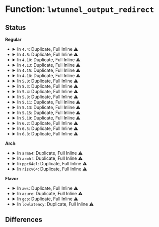 # Function: <code>lwtunnel_output_redirect</code>

## Status
<b>Regular</b>
<ul>
<li>
<details>
<summary>In <code>4.4</code>: Duplicate, Full Inline ⚠️</summary>

**Collision:** Static Duplication

**Inline:** Full

**Transformation:** False

**Instances:**

```
In net/ipv4/route.c (ffffffff81755bbc)
Location: include/net/lwtunnel.h:63
Inline: True
Inline callers:
  - net/ipv4/route.c:__ip_route_output_key_hash
```
```
In net/ipv6/route.c (ffffffff817d6092)
Location: include/net/lwtunnel.h:63
Inline: True
Inline callers:
  - net/ipv6/route.c:ip6_route_info_create
```
</details>
</li>
<li>
<details>
<summary>In <code>4.8</code>: Duplicate, Full Inline ⚠️</summary>

**Collision:** Static Duplication

**Inline:** Full

**Transformation:** False

**Instances:**

```
In net/ipv4/route.c (ffffffff817c270b)
Location: include/net/lwtunnel.h:63
Inline: True
Inline callers:
  - net/ipv4/route.c:__ip_route_output_key_hash
```
```
In net/ipv6/route.c (ffffffff8184463b)
Location: include/net/lwtunnel.h:63
Inline: True
Inline callers:
  - net/ipv6/route.c:ip6_route_info_create
```
</details>
</li>
<li>
<details>
<summary>In <code>4.10</code>: Duplicate, Full Inline ⚠️</summary>

**Collision:** Static Duplication

**Inline:** Full

**Transformation:** False

**Instances:**

```
In net/ipv4/route.c (ffffffff817eeaf0)
Location: include/net/lwtunnel.h:72
Inline: True
Inline callers:
  - net/ipv4/route.c:set_lwt_redirect
```
```
In net/ipv6/route.c (ffffffff818763b7)
Location: include/net/lwtunnel.h:72
Inline: True
Inline callers:
  - net/ipv6/route.c:ip6_route_info_create
  - net/ipv6/route.c:ip6_mtu
```
</details>
</li>
<li>
<details>
<summary>In <code>4.13</code>: Duplicate, Full Inline ⚠️</summary>

**Collision:** Static Duplication

**Inline:** Full

**Transformation:** False

**Instances:**

```
In net/ipv4/route.c (ffffffff8180ebb0)
Location: include/net/lwtunnel.h:73
Inline: True
Inline callers:
  - net/ipv4/route.c:set_lwt_redirect
```
```
In net/ipv6/route.c (ffffffff8189bac2)
Location: include/net/lwtunnel.h:73
Inline: True
Inline callers:
  - net/ipv6/route.c:ip6_route_info_create
  - net/ipv6/route.c:ip6_mtu
```
</details>
</li>
<li>
<details>
<summary>In <code>4.15</code>: Duplicate, Full Inline ⚠️</summary>

**Collision:** Static Duplication

**Inline:** Full

**Transformation:** False

**Instances:**

```
In net/ipv4/route.c (ffffffff8188e170)
Location: include/net/lwtunnel.h:74
Inline: True
Inline callers:
  - net/ipv4/route.c:set_lwt_redirect
```
```
In net/ipv6/route.c (ffffffff8191e768)
Location: include/net/lwtunnel.h:74
Inline: True
Inline callers:
  - net/ipv6/route.c:ip6_route_info_create
  - net/ipv6/route.c:ip6_mtu
```
</details>
</li>
<li>
<details>
<summary>In <code>4.18</code>: Duplicate, Full Inline ⚠️</summary>

**Collision:** Static Duplication

**Inline:** Full

**Transformation:** False

**Instances:**

```
In net/ipv4/route.c (ffffffff818e5dfb)
Location: include/net/lwtunnel.h:74
Inline: True
Inline callers:
  - net/ipv4/route.c:ip_route_output_key_hash_rcu
  - net/ipv4/route.c:ip_route_input_slow
  - net/ipv4/route.c:ip_mtu_from_fib_result
```
```
In net/ipv6/route.c (ffffffff81977a8c)
Location: include/net/lwtunnel.h:74
Inline: True
Inline callers:
  - net/ipv6/route.c:ip6_mtu_from_fib6
  - net/ipv6/route.c:ip6_mtu
  - net/ipv6/route.c:rt6_insert_exception
  - net/ipv6/route.c:ip6_rt_copy_init
```
</details>
</li>
<li>
<details>
<summary>In <code>5.0</code>: Duplicate, Full Inline ⚠️</summary>

**Collision:** Static Duplication

**Inline:** Full

**Transformation:** False

**Instances:**

```
In net/ipv4/route.c (ffffffff81912d0d)
Location: include/net/lwtunnel.h:74
Inline: True
Inline callers:
  - net/ipv4/route.c:ip_route_output_key_hash_rcu
  - net/ipv4/route.c:ip_route_input_slow
  - net/ipv4/route.c:ip_mtu_from_fib_result
```
```
In net/ipv6/route.c (ffffffff819ad67c)
Location: include/net/lwtunnel.h:74
Inline: True
Inline callers:
  - net/ipv6/route.c:ip6_mtu_from_fib6
  - net/ipv6/route.c:ip6_mtu
  - net/ipv6/route.c:rt6_insert_exception
  - net/ipv6/route.c:ip6_rt_copy_init
```
</details>
</li>
<li>
<details>
<summary>In <code>5.3</code>: Duplicate, Full Inline ⚠️</summary>

**Collision:** Static Duplication

**Inline:** Full

**Transformation:** False

**Instances:**

```
In net/ipv4/route.c (ffffffff8197510e)
Location: include/net/lwtunnel.h:74
Inline: True
Inline callers:
  - net/ipv4/route.c:ip_route_output_key_hash_rcu
  - net/ipv4/route.c:ip_route_input_slow
  - net/ipv4/route.c:ip_mtu_from_fib_result
```
```
In net/ipv6/route.c (ffffffff81a1a777)
Location: include/net/lwtunnel.h:74
Inline: True
Inline callers:
  - net/ipv6/route.c:ip6_mtu_from_fib6
  - net/ipv6/route.c:ip6_mtu
  - net/ipv6/route.c:rt6_insert_exception
  - net/ipv6/route.c:ip6_rt_copy_init
```
</details>
</li>
<li>
<details>
<summary>In <code>5.4</code>: Duplicate, Full Inline ⚠️</summary>

**Collision:** Static Duplication

**Inline:** Full

**Transformation:** False

**Instances:**

```
In net/ipv4/route.c (ffffffff819abb2e)
Location: include/net/lwtunnel.h:74
Inline: True
Inline callers:
  - net/ipv4/route.c:ip_route_output_key_hash_rcu
  - net/ipv4/route.c:ip_route_input_slow
  - net/ipv4/route.c:ip_mtu_from_fib_result
```
```
In net/ipv6/route.c (ffffffff81a513e7)
Location: include/net/lwtunnel.h:74
Inline: True
Inline callers:
  - net/ipv6/route.c:ip6_mtu_from_fib6
  - net/ipv6/route.c:ip6_mtu
  - net/ipv6/route.c:rt6_insert_exception
  - net/ipv6/route.c:ip6_rt_copy_init
```
</details>
</li>
<li>
<details>
<summary>In <code>5.8</code>: Duplicate, Full Inline ⚠️</summary>

**Collision:** Static Duplication

**Inline:** Full

**Transformation:** False

**Instances:**

```
In net/ipv4/route.c (ffffffff81a93de6)
Location: include/net/lwtunnel.h:74
Inline: True
Inline callers:
  - net/ipv4/route.c:__mkroute_output
  - net/ipv4/route.c:__mkroute_input
  - net/ipv4/route.c:ip_mtu_from_fib_result
```
```
In net/ipv6/route.c (ffffffff81b48b18)
Location: include/net/lwtunnel.h:74
Inline: True
Inline callers:
  - net/ipv6/route.c:ip6_mtu_from_fib6
  - net/ipv6/route.c:ip6_mtu
  - net/ipv6/route.c:ip6_rt_copy_init
```
</details>
</li>
<li>
<details>
<summary>In <code>5.11</code>: Duplicate, Full Inline ⚠️</summary>

**Collision:** Static Duplication

**Inline:** Full

**Transformation:** False

**Instances:**

```
In net/ipv4/route.c (ffffffff81a9dcf1)
Location: include/net/lwtunnel.h:74
Inline: True
Inline callers:
  - net/ipv4/route.c:__mkroute_output
  - net/ipv4/route.c:__mkroute_input
  - net/ipv4/route.c:ip_mtu_from_fib_result
```
```
In net/ipv6/route.c (ffffffff81b57728)
Location: include/net/lwtunnel.h:74
Inline: True
Inline callers:
  - net/ipv6/route.c:ip6_mtu_from_fib6
  - net/ipv6/route.c:ip6_mtu
  - net/ipv6/route.c:ip6_rt_copy_init
```
</details>
</li>
<li>
<details>
<summary>In <code>5.13</code>: Duplicate, Full Inline ⚠️</summary>

**Collision:** Static Duplication

**Inline:** Full

**Transformation:** False

**Instances:**

```
In net/ipv4/route.c (ffffffff81a88c35)
Location: include/net/lwtunnel.h:74
Inline: True
Inline callers:
  - net/ipv4/route.c:__mkroute_output
  - net/ipv4/route.c:__mkroute_input
  - net/ipv4/route.c:ip_mtu_from_fib_result
  - net/ipv4/route.c:ipv4_mtu
```
```
In net/ipv4/ip_forward.c (ffffffff81a8eec0)
Location: include/net/lwtunnel.h:74
Inline: True
Inline callers:
  - net/ipv4/ip_forward.c:ip_forward
```
```
In net/ipv4/ip_output.c (ffffffff81a90aa9)
Location: include/net/lwtunnel.h:74
Inline: True
```
```
In net/xfrm/xfrm_output.c (ffffffff81b1b9e7)
Location: include/net/lwtunnel.h:74
Inline: True
Inline callers:
  - net/xfrm/xfrm_output.c:xfrm6_tunnel_check_size
```
```
In net/ipv6/ip6_output.c (ffffffff81b2b67e)
Location: include/net/lwtunnel.h:74
Inline: True
Inline callers:
  - net/ipv6/ip6_output.c:ip6_fragment
  - net/ipv6/ip6_output.c:ip6_forward
```
```
In net/ipv6/route.c (ffffffff81b4530b)
Location: include/net/lwtunnel.h:74
Inline: True
Inline callers:
  - net/ipv6/route.c:ip6_mtu_from_fib6
  - net/ipv6/route.c:ip6_mtu
  - net/ipv6/route.c:rt6_insert_exception
  - net/ipv6/route.c:ip6_rt_copy_init
```
```
In net/ipv6/xfrm6_output.c (ffffffff81b76bf6)
Location: include/net/lwtunnel.h:74
Inline: True
Inline callers:
  - net/ipv6/xfrm6_output.c:__xfrm6_output
```
</details>
</li>
<li>
<details>
<summary>In <code>5.15</code>: Duplicate, Full Inline ⚠️</summary>

**Collision:** Static Duplication

**Inline:** Full

**Transformation:** False

**Instances:**

```
In net/ipv4/route.c (ffffffff81b433a5)
Location: include/net/lwtunnel.h:77
Inline: True
Inline callers:
  - net/ipv4/route.c:__mkroute_output
  - net/ipv4/route.c:__mkroute_input
  - net/ipv4/route.c:ip_mtu_from_fib_result
  - net/ipv4/route.c:ipv4_default_advmss
  - net/ipv4/route.c:__ip_rt_update_pmtu
```
```
In net/ipv4/ip_forward.c (ffffffff81b49ddc)
Location: include/net/lwtunnel.h:77
Inline: True
Inline callers:
  - net/ipv4/ip_forward.c:ip_forward
```
```
In net/ipv4/ip_output.c (ffffffff81b4bc3f)
Location: include/net/lwtunnel.h:77
Inline: True
```
```
In net/xfrm/xfrm_output.c (ffffffff81be0380)
Location: include/net/lwtunnel.h:77
Inline: True
Inline callers:
  - net/xfrm/xfrm_output.c:xfrm6_tunnel_check_size
  - net/xfrm/xfrm_output.c:ip_skb_dst_mtu
  - net/xfrm/xfrm_output.c:ip_skb_dst_mtu
```
```
In net/ipv6/ip6_output.c (ffffffff81bf1ae4)
Location: include/net/lwtunnel.h:77
Inline: True
Inline callers:
  - net/ipv6/ip6_output.c:ip6_fragment
  - net/ipv6/ip6_output.c:ip6_forward
```
```
In net/ipv6/route.c (ffffffff81c0c44b)
Location: include/net/lwtunnel.h:77
Inline: True
Inline callers:
  - net/ipv6/route.c:ip6_mtu_from_fib6
  - net/ipv6/route.c:ip6_default_advmss
  - net/ipv6/route.c:__ip6_rt_update_pmtu
  - net/ipv6/route.c:rt6_insert_exception
  - net/ipv6/route.c:ip6_rt_copy_init
```
```
In net/ipv6/xfrm6_output.c (ffffffff81c41661)
Location: include/net/lwtunnel.h:77
Inline: True
Inline callers:
  - net/ipv6/xfrm6_output.c:__xfrm6_output
```
</details>
</li>
<li>
<details>
<summary>In <code>5.19</code>: Duplicate, Full Inline ⚠️</summary>

**Collision:** Static Duplication

**Inline:** Full

**Transformation:** False

**Instances:**

```
In net/ipv4/route.c (ffffffff81ccfe4c)
Location: include/net/lwtunnel.h:77
Inline: True
Inline callers:
  - net/ipv4/route.c:__mkroute_output
  - net/ipv4/route.c:__mkroute_input
  - net/ipv4/route.c:ip_mtu_from_fib_result
  - net/ipv4/route.c:ipv4_default_advmss
  - net/ipv4/route.c:__ip_rt_update_pmtu
```
```
In net/ipv4/ip_forward.c (ffffffff81cd7317)
Location: include/net/lwtunnel.h:77
Inline: True
Inline callers:
  - net/ipv4/ip_forward.c:ip_forward
```
```
In net/ipv4/ip_output.c (ffffffff81cd933f)
Location: include/net/lwtunnel.h:77
Inline: True
```
```
In net/xfrm/xfrm_output.c (ffffffff81d7724b)
Location: include/net/lwtunnel.h:77
Inline: True
Inline callers:
  - net/xfrm/xfrm_output.c:xfrm6_tunnel_check_size
```
```
In net/ipv6/ip6_output.c (ffffffff81d8a516)
Location: include/net/lwtunnel.h:77
Inline: True
Inline callers:
  - net/ipv6/ip6_output.c:ip6_fragment
  - net/ipv6/ip6_output.c:ip6_forward
  - net/ipv6/ip6_output.c:ip6_finish_output
```
```
In net/ipv6/route.c (ffffffff81da731b)
Location: include/net/lwtunnel.h:77
Inline: True
Inline callers:
  - net/ipv6/route.c:ip6_mtu_from_fib6
  - net/ipv6/route.c:ip6_default_advmss
  - net/ipv6/route.c:__ip6_rt_update_pmtu
  - net/ipv6/route.c:rt6_insert_exception
  - net/ipv6/route.c:ip6_rt_copy_init
```
```
In net/ipv6/xfrm6_output.c (ffffffff81ddfe7e)
Location: include/net/lwtunnel.h:77
Inline: True
Inline callers:
  - net/ipv6/xfrm6_output.c:__xfrm6_output
```
</details>
</li>
<li>
<details>
<summary>In <code>6.2</code>: Duplicate, Full Inline ⚠️</summary>

**Collision:** Static Duplication

**Inline:** Full

**Transformation:** False

**Instances:**

```
In net/ipv4/route.c (ffffffff81e9005c)
Location: include/net/lwtunnel.h:77
Inline: True
Inline callers:
  - net/ipv4/route.c:__mkroute_output
  - net/ipv4/route.c:__mkroute_input
  - net/ipv4/route.c:ip_mtu_from_fib_result
  - net/ipv4/route.c:ipv4_default_advmss
  - net/ipv4/route.c:__ip_rt_update_pmtu
```
```
In net/ipv4/ip_forward.c (ffffffff81e97938)
Location: include/net/lwtunnel.h:77
Inline: True
Inline callers:
  - net/ipv4/ip_forward.c:ip_forward
```
```
In net/ipv4/ip_output.c (ffffffff81e99a8f)
Location: include/net/lwtunnel.h:77
Inline: True
```
```
In net/xfrm/xfrm_output.c (ffffffff81f43acb)
Location: include/net/lwtunnel.h:77
Inline: True
Inline callers:
  - net/xfrm/xfrm_output.c:xfrm6_tunnel_check_size
```
```
In net/ipv6/ip6_output.c (ffffffff81f584a6)
Location: include/net/lwtunnel.h:77
Inline: True
Inline callers:
  - net/ipv6/ip6_output.c:ip6_fragment
  - net/ipv6/ip6_output.c:ip6_forward
  - net/ipv6/ip6_output.c:ip6_finish_output
```
```
In net/ipv6/route.c (ffffffff81f7693b)
Location: include/net/lwtunnel.h:77
Inline: True
Inline callers:
  - net/ipv6/route.c:ip6_mtu_from_fib6
  - net/ipv6/route.c:ip6_default_advmss
  - net/ipv6/route.c:__ip6_rt_update_pmtu
  - net/ipv6/route.c:rt6_insert_exception
  - net/ipv6/route.c:ip6_rt_copy_init
```
```
In net/ipv6/xfrm6_output.c (ffffffff81fb219e)
Location: include/net/lwtunnel.h:77
Inline: True
Inline callers:
  - net/ipv6/xfrm6_output.c:__xfrm6_output
```
</details>
</li>
<li>
<details>
<summary>In <code>6.5</code>: Duplicate, Full Inline ⚠️</summary>

**Collision:** Static Duplication

**Inline:** Full

**Transformation:** False

**Instances:**

```
In net/ipv4/route.c (ffffffff81eee783)
Location: include/net/lwtunnel.h:80
Inline: True
Inline callers:
  - net/ipv4/route.c:__mkroute_output
  - net/ipv4/route.c:__mkroute_input
  - net/ipv4/route.c:ip_mtu_from_fib_result
  - net/ipv4/route.c:ipv4_default_advmss
  - net/ipv4/route.c:__ip_rt_update_pmtu
```
```
In net/ipv4/ip_forward.c (ffffffff81ef617b)
Location: include/net/lwtunnel.h:80
Inline: True
Inline callers:
  - net/ipv4/ip_forward.c:ip_forward
```
```
In net/ipv4/ip_output.c (ffffffff81ef83fc)
Location: include/net/lwtunnel.h:80
Inline: True
```
```
In net/xfrm/xfrm_output.c (ffffffff81fa329e)
Location: include/net/lwtunnel.h:80
Inline: True
Inline callers:
  - net/xfrm/xfrm_output.c:xfrm6_tunnel_check_size
```
```
In net/ipv6/ip6_output.c (ffffffff81fb80c4)
Location: include/net/lwtunnel.h:80
Inline: True
Inline callers:
  - net/ipv6/ip6_output.c:ip6_fragment
  - net/ipv6/ip6_output.c:ip6_forward
  - net/ipv6/ip6_output.c:ip6_finish_output
```
```
In net/ipv6/route.c (ffffffff81fd696b)
Location: include/net/lwtunnel.h:80
Inline: True
Inline callers:
  - net/ipv6/route.c:ip6_mtu_from_fib6
  - net/ipv6/route.c:ip6_default_advmss
  - net/ipv6/route.c:__ip6_rt_update_pmtu
  - net/ipv6/route.c:rt6_insert_exception
  - net/ipv6/route.c:ip6_rt_copy_init
```
```
In net/ipv6/xfrm6_output.c (ffffffff820128ae)
Location: include/net/lwtunnel.h:80
Inline: True
Inline callers:
  - net/ipv6/xfrm6_output.c:__xfrm6_output
```
</details>
</li>
<li>
<details>
<summary>In <code>6.8</code>: Duplicate, Full Inline ⚠️</summary>

**Collision:** Static Duplication

**Inline:** Full

**Transformation:** False

**Instances:**

```
In net/ipv4/route.c (ffffffff81fb28e3)
Location: include/net/lwtunnel.h:80
Inline: True
Inline callers:
  - net/ipv4/route.c:__mkroute_output
  - net/ipv4/route.c:__mkroute_input
  - net/ipv4/route.c:ip_mtu_from_fib_result
  - net/ipv4/route.c:ipv4_default_advmss
  - net/ipv4/route.c:__ip_rt_update_pmtu
```
```
In net/ipv4/ip_forward.c (ffffffff81fba114)
Location: include/net/lwtunnel.h:80
Inline: True
Inline callers:
  - net/ipv4/ip_forward.c:ip_forward
```
```
In net/ipv4/ip_output.c (ffffffff81fbc31b)
Location: include/net/lwtunnel.h:80
Inline: True
```
```
In net/xfrm/xfrm_output.c (ffffffff8207092f)
Location: include/net/lwtunnel.h:80
Inline: True
Inline callers:
  - net/xfrm/xfrm_output.c:xfrm6_tunnel_check_size
  - net/xfrm/xfrm_output.c:ip_skb_dst_mtu
  - net/xfrm/xfrm_output.c:ip_skb_dst_mtu
```
```
In net/ipv6/ip6_output.c (ffffffff820856b3)
Location: include/net/lwtunnel.h:80
Inline: True
Inline callers:
  - net/ipv6/ip6_output.c:ip6_fragment
  - net/ipv6/ip6_output.c:ip6_forward
  - net/ipv6/ip6_output.c:ip6_finish_output
```
```
In net/ipv6/route.c (ffffffff820a42eb)
Location: include/net/lwtunnel.h:80
Inline: True
Inline callers:
  - net/ipv6/route.c:ip6_mtu_from_fib6
  - net/ipv6/route.c:ip6_default_advmss
  - net/ipv6/route.c:__ip6_rt_update_pmtu
  - net/ipv6/route.c:rt6_insert_exception
  - net/ipv6/route.c:ip6_rt_copy_init
```
```
In net/ipv6/xfrm6_output.c (ffffffff820e1a0f)
Location: include/net/lwtunnel.h:80
Inline: True
Inline callers:
  - net/ipv6/xfrm6_output.c:__xfrm6_output
```
</details>
</li>
</ul>
<b>Arch</b>
<ul>
<li>
<details>
<summary>In <code>arm64</code>: Duplicate, Full Inline ⚠️</summary>

**Collision:** Static Duplication

**Inline:** Full

**Transformation:** False

**Instances:**

```
In net/ipv4/route.c (ffff800010c5bca4)
Location: include/net/lwtunnel.h:74
Inline: True
Inline callers:
  - net/ipv4/route.c:ip_route_output_key_hash_rcu
  - net/ipv4/route.c:ip_route_input_slow
  - net/ipv4/route.c:ip_mtu_from_fib_result
```
```
In net/ipv6/route.c (ffff800010d1534c)
Location: include/net/lwtunnel.h:74
Inline: True
Inline callers:
  - net/ipv6/route.c:ip6_mtu_from_fib6
  - net/ipv6/route.c:ip6_mtu
  - net/ipv6/route.c:rt6_insert_exception
  - net/ipv6/route.c:ip6_rt_copy_init
```
</details>
</li>
<li>
<details>
<summary>In <code>armhf</code>: Duplicate, Full Inline ⚠️</summary>

**Collision:** Static Duplication

**Inline:** Full

**Transformation:** False

**Instances:**

```
In net/ipv4/route.c (c0d6b330)
Location: include/net/lwtunnel.h:74
Inline: True
Inline callers:
  - net/ipv4/route.c:ip_route_output_key_hash_rcu
  - net/ipv4/route.c:ip_route_input_slow
  - net/ipv4/route.c:ip_mtu_from_fib_result
```
```
In net/ipv6/route.c (c0e1afd8)
Location: include/net/lwtunnel.h:74
Inline: True
Inline callers:
  - net/ipv6/route.c:ip6_mtu_from_fib6
  - net/ipv6/route.c:ip6_mtu
  - net/ipv6/route.c:rt6_insert_exception
  - net/ipv6/route.c:ip6_rt_copy_init
```
</details>
</li>
<li>
<details>
<summary>In <code>ppc64el</code>: Duplicate, Full Inline ⚠️</summary>

**Collision:** Static Duplication

**Inline:** Full

**Transformation:** False

**Instances:**

```
In net/ipv4/route.c (c000000000d5de94)
Location: include/net/lwtunnel.h:74
Inline: True
Inline callers:
  - net/ipv4/route.c:ip_route_output_key_hash_rcu
  - net/ipv4/route.c:ip_route_input_slow
  - net/ipv4/route.c:ip_mtu_from_fib_result
```
```
In net/ipv6/route.c (c000000000e42314)
Location: include/net/lwtunnel.h:74
Inline: True
Inline callers:
  - net/ipv6/route.c:ip6_mtu_from_fib6
  - net/ipv6/route.c:ip6_mtu
  - net/ipv6/route.c:rt6_insert_exception
  - net/ipv6/route.c:ip6_rt_copy_init
```
</details>
</li>
<li>
<details>
<summary>In <code>riscv64</code>: Duplicate, Full Inline ⚠️</summary>

**Collision:** Static Duplication

**Inline:** Full

**Transformation:** False

**Instances:**

```
In net/ipv4/route.c (ffffffe0007c4e52)
Location: include/net/lwtunnel.h:74
Inline: True
Inline callers:
  - net/ipv4/route.c:ip_route_output_key_hash_rcu
  - net/ipv4/route.c:ip_route_input_slow
  - net/ipv4/route.c:ip_mtu_from_fib_result
```
```
In net/ipv6/route.c (ffffffe00085aa54)
Location: include/net/lwtunnel.h:74
Inline: True
Inline callers:
  - net/ipv6/route.c:ip6_mtu_from_fib6
  - net/ipv6/route.c:ip6_mtu
  - net/ipv6/route.c:rt6_insert_exception
  - net/ipv6/route.c:ip6_rt_copy_init
```
</details>
</li>
</ul>
<b>Flavor</b>
<ul>
<li>
<details>
<summary>In <code>aws</code>: Duplicate, Full Inline ⚠️</summary>

**Collision:** Static Duplication

**Inline:** Full

**Transformation:** False

**Instances:**

```
In net/ipv4/route.c (ffffffff8194b99e)
Location: include/net/lwtunnel.h:74
Inline: True
Inline callers:
  - net/ipv4/route.c:ip_route_output_key_hash_rcu
  - net/ipv4/route.c:ip_route_input_slow
  - net/ipv4/route.c:ip_mtu_from_fib_result
```
```
In net/ipv6/route.c (ffffffff819f0a77)
Location: include/net/lwtunnel.h:74
Inline: True
Inline callers:
  - net/ipv6/route.c:ip6_mtu_from_fib6
  - net/ipv6/route.c:ip6_mtu
  - net/ipv6/route.c:rt6_insert_exception
  - net/ipv6/route.c:ip6_rt_copy_init
```
</details>
</li>
<li>
<details>
<summary>In <code>azure</code>: Duplicate, Full Inline ⚠️</summary>

**Collision:** Static Duplication

**Inline:** Full

**Transformation:** False

**Instances:**

```
In net/ipv4/route.c (ffffffff8190548e)
Location: include/net/lwtunnel.h:74
Inline: True
Inline callers:
  - net/ipv4/route.c:ip_route_output_key_hash_rcu
  - net/ipv4/route.c:ip_route_input_slow
  - net/ipv4/route.c:ip_mtu_from_fib_result
```
```
In net/ipv6/route.c (ffffffff819ad837)
Location: include/net/lwtunnel.h:74
Inline: True
Inline callers:
  - net/ipv6/route.c:ip6_mtu_from_fib6
  - net/ipv6/route.c:ip6_mtu
  - net/ipv6/route.c:rt6_insert_exception
  - net/ipv6/route.c:ip6_rt_copy_init
```
</details>
</li>
<li>
<details>
<summary>In <code>gcp</code>: Duplicate, Full Inline ⚠️</summary>

**Collision:** Static Duplication

**Inline:** Full

**Transformation:** False

**Instances:**

```
In net/ipv4/route.c (ffffffff819b616e)
Location: include/net/lwtunnel.h:74
Inline: True
Inline callers:
  - net/ipv4/route.c:ip_route_output_key_hash_rcu
  - net/ipv4/route.c:ip_route_input_slow
  - net/ipv4/route.c:ip_mtu_from_fib_result
```
```
In net/ipv6/route.c (ffffffff81a5b4f7)
Location: include/net/lwtunnel.h:74
Inline: True
Inline callers:
  - net/ipv6/route.c:ip6_mtu_from_fib6
  - net/ipv6/route.c:ip6_mtu
  - net/ipv6/route.c:rt6_insert_exception
  - net/ipv6/route.c:ip6_rt_copy_init
```
</details>
</li>
<li>
<details>
<summary>In <code>lowlatency</code>: Duplicate, Full Inline ⚠️</summary>

**Collision:** Static Duplication

**Inline:** Full

**Transformation:** False

**Instances:**

```
In net/ipv4/route.c (ffffffff819bf96e)
Location: include/net/lwtunnel.h:74
Inline: True
Inline callers:
  - net/ipv4/route.c:ip_route_output_key_hash_rcu
  - net/ipv4/route.c:ip_route_input_slow
  - net/ipv4/route.c:ip_mtu_from_fib_result
```
```
In net/ipv6/route.c (ffffffff81a67807)
Location: include/net/lwtunnel.h:74
Inline: True
Inline callers:
  - net/ipv6/route.c:ip6_mtu_from_fib6
  - net/ipv6/route.c:ip6_mtu
  - net/ipv6/route.c:rt6_insert_exception
  - net/ipv6/route.c:ip6_rt_copy_init
```
</details>
</li>
</ul>

## Differences
